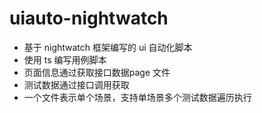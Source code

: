 # uiauto-nightwatch


- 基于 nightwatch 框架编写的 ui 自动化脚本
- 使用 ts 编写用例脚本
- 页面信息通过获取接口数据page 文件
- 测试数据通过接口调用获取
- 一个文件表示单个场景，支持单场景多个测试数据遍历执行
